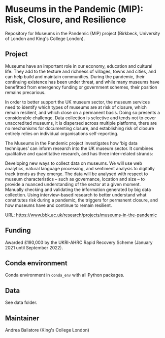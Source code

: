 # Museums in the Pandemic (MIP): Risk, Closure, and Resilience

Repository for Museums in the Pandemic (MIP) project (Birkbeck, University of London and King's College London).

## Project

Museums have an important role in our economy, education and cultural life. They add to the texture and richness of villages, towns and cities, and can help build and maintain communities. During the pandemic, their continuing existence has been under threat, and while many museums have benefitted from emergency funding or government schemes, their position remains precarious.

In order to better support the UK museum sector, the museum services need to identify which types of museums are at risk of closure, which remain resilient, and which close on a permanent basis. Doing so presents a considerable challenge. Data collection is selective and tends not to cover unaccredited museums, it is dispersed across multiple platforms, there are no mechanisms for documenting closure, and establishing risk of closure entirely relies on individual organisations self-reporting.

The Museums in the Pandemic project investigates how ‘big data techniques’ can inform research into the UK museum sector. It combines qualitative and quantitative research, and has three inter-related strands:

Developing new ways to collect data on museums. We will use web analytics, natural language processing, and sentiment analysis to digitally track trends as they emerge. The data will be analysed with respect to museum characteristics – such as governance, location and size – to provide a nuanced understanding of the sector at a given moment.
Manually checking and validating the information generated by big data collection.
Using interview-based research to better understand what constitutes risk during a pandemic, the triggers for permanent closure, and how museums have and continue to remain resilient.

URL: https://www.bbk.ac.uk/research/projects/museums-in-the-pandemic

## Funding

Awarded £190,000 by the UKRI-AHRC Rapid Recovery Scheme (January 2021 until September 2022).

## Conda environment

Conda environment in `conda_env` with all Python packages.

## Data 

See data folder.

## Maintainer

Andrea Ballatore (King's College London)
